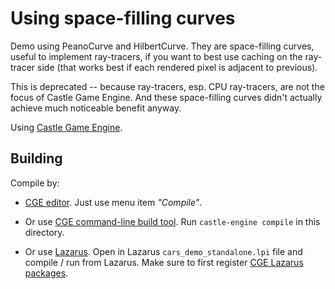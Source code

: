 # Using space-filling curves

Demo using PeanoCurve and HilbertCurve. They are space-filling curves, useful to implement ray-tracers, if you want to best use caching on the ray-tracer side (that works best if each rendered pixel is adjacent to previous).

This is deprecated -- because ray-tracers, esp. CPU ray-tracers, are not the focus of Castle Game Engine. And these space-filling curves didn't actually achieve much noticeable benefit anyway.

Using [Castle Game Engine](https://castle-engine.io/).

## Building

Compile by:

- [CGE editor](https://castle-engine.io/manual_editor.php). Just use menu item _"Compile"_.

- Or use [CGE command-line build tool](https://github.com/castle-engine/castle-engine/wiki/Build-Tool). Run `castle-engine compile` in this directory.

- Or use [Lazarus](https://www.lazarus-ide.org/). Open in Lazarus `cars_demo_standalone.lpi` file and compile / run from Lazarus. Make sure to first register [CGE Lazarus packages](https://castle-engine.io/documentation.php).
